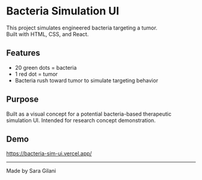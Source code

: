 # Bacteria Simulation UI

This project simulates engineered bacteria targeting a tumor.  
Built with HTML, CSS, and React.

## Features
- 20 green dots = bacteria
- 1 red dot = tumor
- Bacteria rush toward tumor to simulate targeting behavior

## Purpose
Built as a visual concept for a potential bacteria-based therapeutic simulation UI. Intended for research concept demonstration.

## Demo
https://bacteria-sim-ui.vercel.app/ 

---
Made by Sara Gilani

